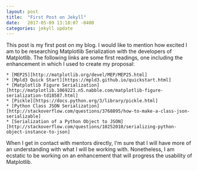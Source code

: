```yaml
---
layout: post
title:  "First Post on Jekyll"
date:   2017-05-09 13:18:07 -0400
categories: jekyll update
---
```

This post is my first post on my blog.  I would like to mention how excited I
am to be researching Matplotlib Serialization with the developers of Matplotlib.
The following links are some first readings, one including the enhancement
in which I used to create my proposal:

    * [MEP25][http://matplotlib.org/devel/MEP/MEP25.html]
    * [Mpld3 Quick Start][https://mpld3.github.io/quickstart.html]
    * [Matplotlib Figure Serialization][http://matplotlib.1069221.n5.nabble.com/matplotlib-figure-serialization-td18587.html]
    * [Pickle][https://docs.python.org/3/library/pickle.html]
    * [Python Class JSON Serialization][http://stackoverflow.com/questions/3768895/how-to-make-a-class-json-serializable]
    * [Serialization of a Python Object to JSON][http://stackoverflow.com/questions/10252010/serializing-python-object-instance-to-json]

When I get in contact with mentors directly, I'm sure that I will have more of
an understanding with what I will be working with.  Nonetheless, I am ecstatic
to be working on an enhancement that will progress the usability of Matplotlib.
